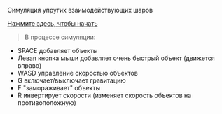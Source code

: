 Симуляция упругих взаимодействующих шаров

[Нажмите здесь, чтобы начать](https://rawgit.com/meta1-heart/many-body-physics-demo/master/index.html) 
>В процессе симуляции:
- SPACE добавляет объекты
- Левая кнопка мыши добавляет очень быстрый объект (движется вправо)
- WASD управление скоростью объектов
- G включает/выключает гравитацию
- F "замораживает" объекты
- R инвертирует скорости (изменяет скорость объектов на противоположную)
